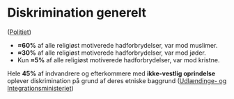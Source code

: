 # Diskrimination generelt

([Politiet](https://politi.dk/-/media/mediefiler/landsdaekkende-dokumenter/statistikker/hadforbrydelser/hadforbrydelser-2019.pdf?la=da\&hash=86E26E960D6896CD33EBBB8ECE8487499BF986D3))

* **≈60%** af alle religiøst motiverede hadforbrydelser, var mod muslimer.
* **≈30%** af alle religiøst motiverede hadforbrydelser, var mod jøder.
* Kun **≈5%** af alle religiøst motiverede hadforbrydelser, var mod kristne.

Hele **45%** af indvandrere og efterkommere med **ikke-vestlig oprindelse** oplever diskrimination på grund af deres etniske baggrund ([Udlændinge- og Integrationsministeriet](https://integrationsbarometer.dk/barometer/sammenlign/download?v=d02d3eb6d729\&format=pdf\&indicators:list=5N1\&include\_country:boolean=on\&entries:list:int=0))
